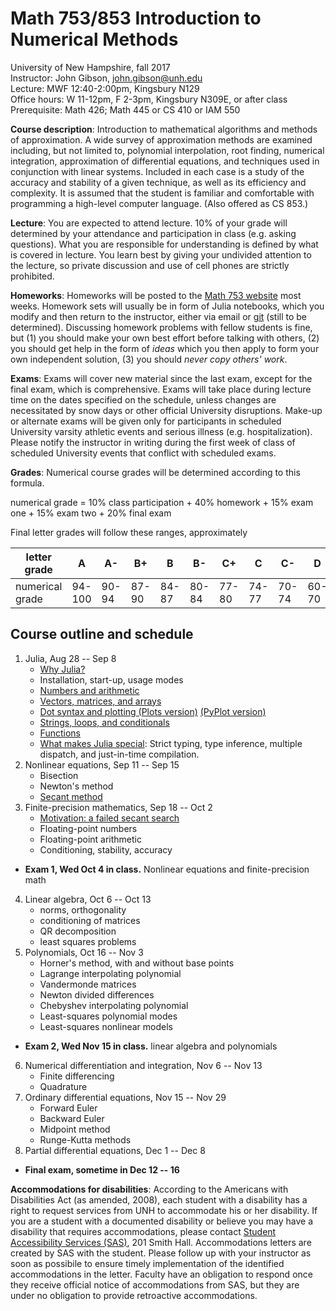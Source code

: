 # Math 753/853 Introduction to Numerical Methods

University of New Hampshire, fall 2017  
Instructor: John Gibson, john.gibson@unh.edu  
Lecture: MWF 12:40-2:00pm, Kingsbury N129  
Office hours: W 11-12pm, F 2-3pm, Kingsbury N309E, or after class  
Prerequisite: Math 426; Math 445 or CS 410 or IAM 550

**Course description**: Introduction to mathematical algorithms and methods of approximation. A wide survey of approximation methods are examined including, but not limited to, polynomial interpolation, root finding, numerical integration, approximation of differential equations, and techniques used in conjunction with linear systems. Included in each case is a study of the accuracy and stability of a given technique, as well as its efficiency and complexity. It is assumed that the student is familiar and comfortable with programming a high-level computer language. (Also offered as CS 853.)

**Lecture**: You are expected to attend lecture. 10% of your grade will determined by your attendance and participation in class (e.g. asking questions). What you are responsible for understanding is defined by what is covered in lecture. You learn best by giving your undivided attention to the lecture, so private discussion and use of cell phones are strictly prohibited.

**Homeworks**: Homeworks will be posted to the [Math 753 website](https://github.com/johnfgibson/math753/homeworks) most weeks. Homework sets will usually be in form of Julia notebooks, which you modify and then return to the instructor, either via email or [git](https://git-scm.com/) (still to be determined). Discussing homework problems with fellow students is fine, but (1) you should make your own best effort before talking with others, (2) you should get help in the form of *ideas* which you then apply to form your own independent solution, (3) you should *never copy others' work*.  

**Exams**: Exams will cover new material since the last exam, except for the final exam, which is comprehensive. Exams will take place during lecture time on the dates specified on the schedule, unless changes are necessitated by snow days or other official University disruptions. Make-up or alternate exams will be given only for participants in scheduled University varsity athletic events and serious illness (e.g. hospitalization). Please notify the instructor in writing during the first week of class of scheduled University events that conflict with scheduled exams. 

**Grades**: Numerical course grades will be determined according to this formula. 

  numerical grade = 10% class participation + 40% homework + 15% exam one + 15% exam two + 20% final exam
  
Final letter grades will follow these ranges, approximately

 letter grade  | A | A- | B+ | B | B- | C+ | C | C- | D | F 
 --------------|---|----|----|---|----|----|---|----|---|--
 numerical grade |  94-100 | 90-94 | 87-90 | 84-87 | 80-84 | 77-80 | 74-77 | 70-74 | 60-70 |  < 60

## Course outline and schedule

1. Julia, Aug 28 -- Sep 8
    - [Why Julia?](https://github.com/johnfgibson/whyjulia)
    - Installation, start-up, usage modes
    - [Numbers and arithmetic](julia-basics/1-Numbers.ipynb)
    - [Vectors, matrices, and arrays](julia-basics/2-Vectors-matrices-arrays.ipynb)
    - [Dot syntax and plotting (Plots version)](julia-basics/3-Dot-syntax-and-plotting-Plots.ipynb) [(PyPlot version)](julia-basics/3-Dot-syntax-and-plotting-PyPlot.ipynb)
    - [Strings, loops, and conditionals](julia-basics/4-Strings-loops-conditionals.ipynb)
    - [Functions](julia-basics/5-Functions.ipynb)
    - [What makes Julia special](julia-basics/6-What-makes-Julia-special.ipynb): Strict typing, type inference, multiple dispatch, and just-in-time compilation.
2. Nonlinear equations, Sep 11 -- Sep 15
    - Bisection
    - Newton's method
    - [Secant method](lectures/09-Secant-method.ipynb)
3. Finite-precision mathematics, Sep 18 -- Oct 2
    - [Motivation: a failed secant search](lectures/10-Failed-secant-search.ipynb)
    - Floating-point numbers
    - Floating-point arithmetic
    - Conditioning, stability, accuracy
* **Exam 1, Wed Oct 4 in class.** Nonlinear equations and finite-precision math
4. Linear algebra, Oct 6 -- Oct 13
    - norms, orthogonality
    - conditioning of matrices
    - QR decomposition
    - least squares problems
5. Polynomials, Oct 16 -- Nov 3
    - Horner's method, with and without base points
    - Lagrange interpolating polynomial
    - Vandermonde matrices
    - Newton divided differences
    - Chebyshev interpolating polynomial
    - Least-squares polynomial modes
    - Least-squares nonlinear models
* **Exam 2, Wed Nov 15 in class.** linear algebra and polynomials
6. Numerical differentiation and integration, Nov 6 -- Nov 13
    - Finite differencing
    - Quadrature
7. Ordinary differential equations, Nov 15 -- Nov 29
    - Forward Euler
    - Backward Euler
    - Midpoint method
    - Runge-Kutta methods
8. Partial differential equations, Dec 1 -- Dec 8
* **Final exam, sometime in Dec 12 -- 16**

**Accommodations for disabilities**: According to the Americans with Disabilities Act (as amended, 2008), each student with a disability has a right to request services from UNH to accommodate his or her disability. If you are a student with a documented disability or believe you may have a disability that requires accommodations, please contact [Student Accessibility Services (SAS)](http://www.unh.edu/studentaccessibility), 201 Smith Hall. Accommodations letters are created by SAS with the student. Please follow up with your instructor as soon as possibile to ensure timely implementation of the identified accommodations in the letter. Faculty have an obligation to respond once they receive official notice of accommodations from SAS, but they are under no obligation to provide retroactive accommodations. 

